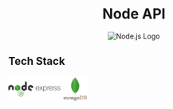 <h1 align="center">Node API</h1>
<div align="center">
  <img src="https://upload.wikimedia.org/wikipedia/commons/thumb/d/d9/Node.js_logo.svg/885px-Node.js_logo.svg.png" width="40%" alt="Node.js Logo"/>
</div>
<div align="left">
    <h2>Tech Stack</h2>
    <img src="https://raw.githubusercontent.com/devicons/devicon/master/icons/nodejs/nodejs-original-wordmark.svg" width="10%" alt="Node.js"/>
    <img src="https://raw.githubusercontent.com/devicons/devicon/master/icons/express/express-original-wordmark.svg" width="10%" alt="Express"/>
    <img src="https://raw.githubusercontent.com/devicons/devicon/master/icons/mongodb/mongodb-original-wordmark.svg" width="10%" alt="MongoDB"/>
</div>

